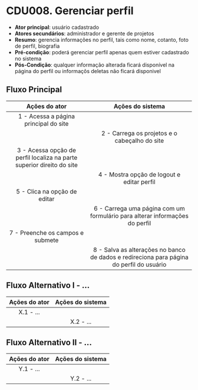 # CDU008. Gerenciar perfil 

- **Ator principal**: usuário cadastrado
- **Atores secundários**: administrador e gerente de projetos	 
- **Resumo**: gerencia informações no perfil, tais como nome, cotanto, foto de perfil, biografia
- **Pré-condição**: poderá gerenciar perfil apenas quem estiver cadastrado no sistema
- **Pós-Condição**: qualquer informação alterada ficará disponível na página do perfil ou informaçõs deletas não ficará disponivel

## Fluxo Principal
| Ações do ator | Ações do sistema | 
| :-----------------: | :-----------------: | 
| 1 - Acessa a página principal do site | |  
| | 2 - Carrega os projetos e o cabeçalho do site |
| 3 - Acessa opção de perfil localiza na parte superior direito do site | |
| | 4 - Mostra opção de logout e editar perfil |
| 5 - Clica na opção de editar | |
| | 6 - Carrega uma página com um formulário para alterar informações do perfil |
| 7 - Preenche os campos e submete | |
| | 8 - Salva as alterações no banco de dados e redireciona para página do perfil do usuário |

## Fluxo Alternativo I - ...
| Ações do ator | Ações do sistema |
| :-----------------: |:-----------------: | 
| X.1 - ... | |  
| | X.2 - ... |

## Fluxo Alternativo II - ...
| Ações do ator | Ações do sistema |
| :-----------------: | :-----------------: | 
| Y.1 - ... | |  
| | Y.2 - ... |  

